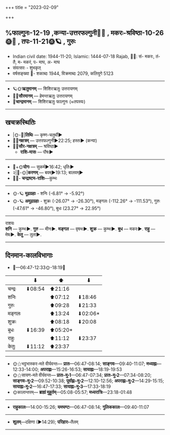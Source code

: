 +++
title = "2023-02-09"

+++

## %फाल्गुनः-12-19  ,कन्या-उत्तरफल्गुनी🌛🌌  ,  मकरः-श्रविष्ठा-10-26🌞🌌  ,  तपः-11-21🌞🪐  , गुरुः
- Indian civil date: 1944-11-20, Islamic: 1444-07-18 Rajab, 🌌🌞: सं- मकरः, तं- तै, म- मकरं, प- माघ, अ- माघ
- संवत्सरः - शुभकृत्
- वर्षसङ्ख्या 🌛- शकाब्दः 1944, विक्रमाब्दः 2079, कलियुगे 5123
___________________
- 🪐🌞**ऋतुमानम्** — शिशिरऋतुः उत्तरायणम्
- 🌌🌞**सौरमानम्** — हेमन्तऋतुः उत्तरायणम्
- 🌛**चान्द्रमानम्** — शिशिरऋतुः फाल्गुनः (≈तपस्यः)
___________________


## खचक्रस्थितिः
- |🌞-🌛|**तिथिः** — कृष्ण-चतुर्थी►  
- 🌌🌛**नक्षत्रम्** — उत्तरफल्गुनी►22:25; हस्तः► (कन्या)  
- 🌌🌞**सौर-नक्षत्रम्** — श्रविष्ठा►  
  - **राशि-मासः** — पौषः► 
___________________
- 🌛+🌞**योगः** — सुकर्म►16:42; धृतिः►  
- २|🌛-🌞|**करणम्** — बवम्►19:13; बालवम्►  
- 🌌🌛- **चन्द्राष्टम-राशिः**—कुम्भः  
___________________
- 🌞-🪐 **मूढग्रहाः** - शनिः (-6.81° → -5.92°)
- 🌞-🪐 **अमूढग्रहाः** - शुक्रः (-26.07° → -26.30°), मङ्गलः (-112.26° → -111.53°), गुरुः (-47.61° → -46.80°), बुधः (23.27° → 22.95°)
___________________
राशयः  
**शनि** — कुम्भः►. **गुरु** — मीनः►. **मङ्गल** — वृषभः►. **शुक्र** — कुम्भः►. **बुध** — मकरः►. **राहु** — मेषः►. **केतु** — तुला►. 
___________________


## दिनमान-कालविभागाः
- 🌅—06:47-12:33🌞-18:19🌇  

|      |⬇     |⬆     |⬇     |
|------|-----|-----|------|
|चन्द्रः|⬇08:54 |⬆21:16 |     |
|शनिः   |     |⬆07:12 |⬇18:46 |
|गुरुः  |     |⬆09:28 |⬇21:33 |
|मङ्गलः |     |⬆13:24 |⬇02:06*|
|शुक्रः |     |⬆08:18 |⬇20:08 |
|बुधः   |⬇16:39 |⬆05:20*|     |
|राहुः  |     |⬆11:12 |⬇23:37 |
|केतुः  |⬇11:12 |⬆23:37 |     |
___________________
- 🌞⚝भट्टभास्कर-मते वीर्यवन्तः— **प्रातः**—06:47-08:14; **साङ्गवः**—09:40-11:07; **मध्याह्नः**—12:33-14:00; **अपराह्णः**—15:26-16:53; **सायाह्नः**—18:19-19:53  
- 🌞⚝सायण-मते वीर्यवन्तः— **प्रातः-मु॰1**—06:47-07:34; **प्रातः-मु॰2**—07:34-08:20; **साङ्गवः-मु॰2**—09:52-10:38; **पूर्वाह्णः-मु॰2**—12:10-12:56; **अपराह्णः-मु॰2**—14:29-15:15; **सायाह्नः-मु॰2**—16:47-17:33; **सायाह्नः-मु॰3**—17:33-18:19  
- 🌞कालान्तरम्— **ब्राह्मं मुहूर्तम्**—05:08-05:57; **मध्यरात्रिः**—23:18-01:48  
___________________
- **राहुकालः**—14:00-15:26; **यमघण्टः**—06:47-08:14; **गुलिककालः**—09:40-11:07  
___________________
- **शूलम्**—दक्षिणा (►14:29); **परिहारः**–तैलम्  
___________________
